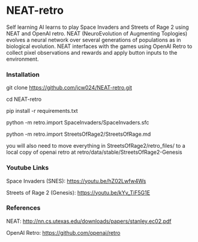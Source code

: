 # NEAT-retro
Self learning AI learns to play Space Invaders and Streets of Rage 2 using NEAT and OpenAI retro. NEAT (NeuroEvolution of Augmenting Toplogies) evolves a neural network over several generations of populations as in biological evolution. NEAT interfaces with the games using OpenAI Retro to collect pixel observations and rewards and apply button inputs to the environment.
### Installation
git clone https://github.com/jcw024/NEAT-retro.git

cd NEAT-retro

pip install -r requirements.txt

python -m retro.import SpaceInvaders/SpaceInvaders.sfc

python -m retro.import StreetsOfRage2/StreetsOfRage.md

you will also need to move everything in StreetsOfRage2/retro_files/ to a local copy of openai retro at retro/data/stable/StreetsOfRage2-Genesis 
### Youtube Links
Space Invaders (SNES): https://youtu.be/hZ02Lwfw4Ws

Streets of Rage 2 (Genesis): https://youtu.be/kYv_TiF5G1E
### References
NEAT: http://nn.cs.utexas.edu/downloads/papers/stanley.ec02.pdf

OpenAI Retro: https://github.com/openai/retro
